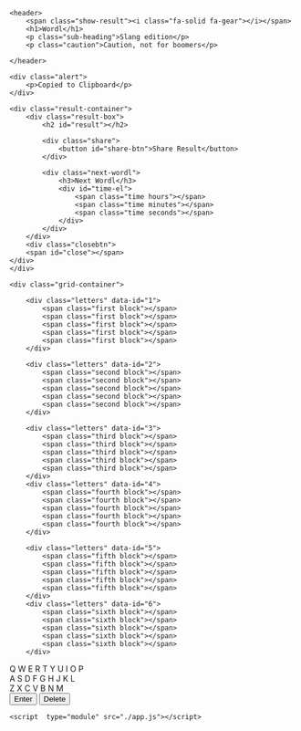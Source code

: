 <!DOCTYPE html>
<html lang="en">
<head>
    <meta charset="UTF-8">
    <meta http-equiv="X-UA-Compatible" content="IE=edge">
    <meta name="viewport" content="width=device-width, initial-scale=1.0">
    <link rel="stylesheet" href="./style.css">
    <script src="https://kit.fontawesome.com/3bd6449e4e.js" crossorigin="anonymous"></script>
    <title>Wordl Slang</title>
</head>
<body>
    

    <header>
        <span class="show-result"><i class="fa-solid fa-gear"></i></span>
        <h1>Wordl</h1>
        <p class="sub-heading">Slang edition</p>
        <p class="caution">Caution, not for boomers</p>
        
    </header>

    <div class="alert">
        <p>Copied to Clipboard</p>
    </div>

    <div class="result-container">
        <div class="result-box">
            <h2 id="result"></h2>

            <div class="share">
                <button id="share-btn">Share Result</button>
            </div>

            <div class="next-wordl">
                <h3>Next Wordl</h3>
                <div id="time-el">
                    <span class="time hours"></span>
                    <span class="time minutes"></span>
                    <span class="time seconds"></span>
                </div>
            </div>
        </div>
        <div class="closebtn">
        <span id="close"></span>
    </div>
    </div>

    <div class="grid-container">
            
        <div class="letters" data-id="1">
            <span class="first block"></span>
            <span class="first block"></span>
            <span class="first block"></span>
            <span class="first block"></span>
            <span class="first block"></span>
        </div>
        
        <div class="letters" data-id="2">
            <span class="second block"></span>
            <span class="second block"></span>
            <span class="second block"></span>
            <span class="second block"></span>
            <span class="second block"></span>
        </div>
        
        <div class="letters" data-id="3">
            <span class="third block"></span>
            <span class="third block"></span>
            <span class="third block"></span>
            <span class="third block"></span>
            <span class="third block"></span>
        </div>
        <div class="letters" data-id="4">
            <span class="fourth block"></span>
            <span class="fourth block"></span>
            <span class="fourth block"></span>
            <span class="fourth block"></span>
            <span class="fourth block"></span>
        </div>
        
        <div class="letters" data-id="5">
            <span class="fifth block"></span>
            <span class="fifth block"></span>
            <span class="fifth block"></span>
            <span class="fifth block"></span>
            <span class="fifth block"></span>
        </div>
        <div class="letters" data-id="6">
            <span class="sixth block"></span>
            <span class="sixth block"></span>
            <span class="sixth block"></span>
            <span class="sixth block"></span>
            <span class="sixth block"></span>
        </div>
</div> 

<div class="container">
<div class="keyboard">
<div class="flex-item one">
  <span class="key">Q</span>
  <span class="key">W</span>
  <span class="key">E</span>
  <span class="key">R</span>
  <span class="key">T</span>
  <span class="key">Y</span>
  <span class="key">U</span>
  <span class="key">I</span>
  <span class="key">O</span>
  <span class="key ">P</span>
  </div>

  <div class="flex-item two">
  <span class="key">A</span>
  <span class="key">S</span>
  <span class="key">D</span>
  <span class="key">F</span>
  <span class="key">G</span>
  <span class="key">H</span>
  <span class="key">J</span>
  <span class="key">K</span>
  <span class="key">L</span>
</div>

<div class="flex-item three">
  <span class="key">Z</span>
  <span class="key">X</span>
  <span class="key">C</span>
  <span class="key">V</span>
  <span class="key">B</span>
  <span class="key">N</span>
  <span class="key">M</span>
  <div class="control">
    <button class="enter">Enter</button>
    <button class="return">Delete</button>
  </div>
</div>

  
</div>
</div> 



    <script  type="module" src="./app.js"></script>
    
</body>
</html>
